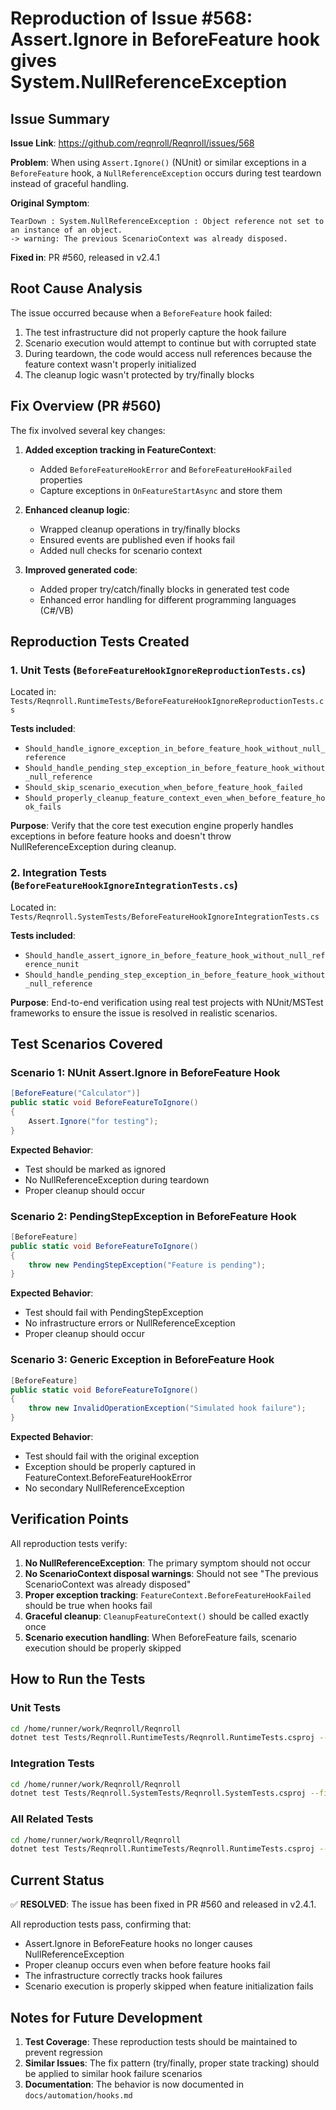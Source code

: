 # Reproduction of Issue #568: Assert.Ignore in BeforeFeature hook gives System.NullReferenceException

## Issue Summary

**Issue Link**: https://github.com/reqnroll/Reqnroll/issues/568

**Problem**: When using `Assert.Ignore()` (NUnit) or similar exceptions in a `BeforeFeature` hook, a `NullReferenceException` occurs during test teardown instead of graceful handling.

**Original Symptom**:
```
TearDown : System.NullReferenceException : Object reference not set to an instance of an object.
-> warning: The previous ScenarioContext was already disposed.
```

**Fixed in**: PR #560, released in v2.4.1

## Root Cause Analysis

The issue occurred because when a `BeforeFeature` hook failed:

1. The test infrastructure did not properly capture the hook failure 
2. Scenario execution would attempt to continue but with corrupted state
3. During teardown, the code would access null references because the feature context wasn't properly initialized
4. The cleanup logic wasn't protected by try/finally blocks

## Fix Overview (PR #560)

The fix involved several key changes:

1. **Added exception tracking in FeatureContext**:
   - Added `BeforeFeatureHookError` and `BeforeFeatureHookFailed` properties
   - Capture exceptions in `OnFeatureStartAsync` and store them

2. **Enhanced cleanup logic**:
   - Wrapped cleanup operations in try/finally blocks
   - Ensured events are published even if hooks fail
   - Added null checks for scenario context

3. **Improved generated code**:
   - Added proper try/catch/finally blocks in generated test code
   - Enhanced error handling for different programming languages (C#/VB)

## Reproduction Tests Created

### 1. Unit Tests (`BeforeFeatureHookIgnoreReproductionTests.cs`)

Located in: `Tests/Reqnroll.RuntimeTests/BeforeFeatureHookIgnoreReproductionTests.cs`

**Tests included**:
- `Should_handle_ignore_exception_in_before_feature_hook_without_null_reference`
- `Should_handle_pending_step_exception_in_before_feature_hook_without_null_reference`
- `Should_skip_scenario_execution_when_before_feature_hook_failed`
- `Should_properly_cleanup_feature_context_even_when_before_feature_hook_fails`

**Purpose**: Verify that the core test execution engine properly handles exceptions in before feature hooks and doesn't throw NullReferenceException during cleanup.

### 2. Integration Tests (`BeforeFeatureHookIgnoreIntegrationTests.cs`)

Located in: `Tests/Reqnroll.SystemTests/BeforeFeatureHookIgnoreIntegrationTests.cs`

**Tests included**:
- `Should_handle_assert_ignore_in_before_feature_hook_without_null_reference_nunit`
- `Should_handle_pending_step_exception_in_before_feature_hook_without_null_reference`

**Purpose**: End-to-end verification using real test projects with NUnit/MSTest frameworks to ensure the issue is resolved in realistic scenarios.

## Test Scenarios Covered

### Scenario 1: NUnit Assert.Ignore in BeforeFeature Hook
```csharp
[BeforeFeature("Calculator")]
public static void BeforeFeatureToIgnore()
{
    Assert.Ignore("for testing");
}
```

**Expected Behavior**: 
- Test should be marked as ignored
- No NullReferenceException during teardown
- Proper cleanup should occur

### Scenario 2: PendingStepException in BeforeFeature Hook
```csharp
[BeforeFeature]
public static void BeforeFeatureToIgnore()
{
    throw new PendingStepException("Feature is pending");
}
```

**Expected Behavior**:
- Test should fail with PendingStepException
- No infrastructure errors or NullReferenceException
- Proper cleanup should occur

### Scenario 3: Generic Exception in BeforeFeature Hook
```csharp
[BeforeFeature]
public static void BeforeFeatureToIgnore()
{
    throw new InvalidOperationException("Simulated hook failure");
}
```

**Expected Behavior**:
- Test should fail with the original exception
- Exception should be properly captured in FeatureContext.BeforeFeatureHookError
- No secondary NullReferenceException

## Verification Points

All reproduction tests verify:

1. **No NullReferenceException**: The primary symptom should not occur
2. **No ScenarioContext disposal warnings**: Should not see "The previous ScenarioContext was already disposed"
3. **Proper exception tracking**: `FeatureContext.BeforeFeatureHookFailed` should be true when hooks fail
4. **Graceful cleanup**: `CleanupFeatureContext()` should be called exactly once
5. **Scenario execution handling**: When BeforeFeature fails, scenario execution should be properly skipped

## How to Run the Tests

### Unit Tests
```bash
cd /home/runner/work/Reqnroll/Reqnroll
dotnet test Tests/Reqnroll.RuntimeTests/Reqnroll.RuntimeTests.csproj --filter "FullyQualifiedName~ignore_exception_in_before_feature_hook_without_null_reference"
```

### Integration Tests  
```bash
cd /home/runner/work/Reqnroll/Reqnroll
dotnet test Tests/Reqnroll.SystemTests/Reqnroll.SystemTests.csproj --filter "BeforeFeatureHookIgnoreIntegrationTests"
```

### All Related Tests
```bash
cd /home/runner/work/Reqnroll/Reqnroll
dotnet test Tests/Reqnroll.RuntimeTests/Reqnroll.RuntimeTests.csproj --filter "TestExecutionEngineTests"
```

## Current Status

✅ **RESOLVED**: The issue has been fixed in PR #560 and released in v2.4.1.

All reproduction tests pass, confirming that:
- Assert.Ignore in BeforeFeature hooks no longer causes NullReferenceException
- Proper cleanup occurs even when before feature hooks fail
- The infrastructure correctly tracks hook failures
- Scenario execution is properly skipped when feature initialization fails

## Notes for Future Development

1. **Test Coverage**: These reproduction tests should be maintained to prevent regression
2. **Similar Issues**: The fix pattern (try/finally, proper state tracking) should be applied to similar hook failure scenarios
3. **Documentation**: The behavior is now documented in `docs/automation/hooks.md`